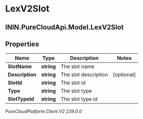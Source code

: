 # LexV2Slot

## ININ.PureCloudApi.Model.LexV2Slot

## Properties

|Name | Type | Description | Notes|
|------------ | ------------- | ------------- | -------------|
| **SlotName** | **string** | The slot name | |
| **Description** | **string** | The slot description | [optional] |
| **SlotId** | **string** | The slot id | |
| **Type** | **string** | The slot type | |
| **SlotTypeId** | **string** | The slot type id | |



_PureCloudPlatform.Client.V2 239.0.0_
